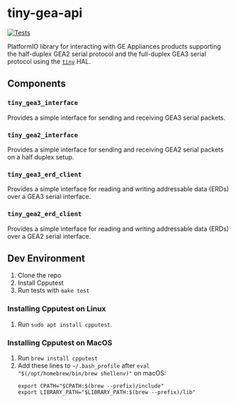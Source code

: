 # tiny-gea-api
[![Tests](https://github.com/geappliances/tiny-gea-api/actions/workflows/test.yml/badge.svg)](https://github.com/geappliances/tiny-gea-api/actions/workflows/test.yml)

PlatformIO library for interacting with GE Appliances products supporting the half-duplex GEA2 serial protocol and the full-duplex GEA3 serial protocol using the [`tiny`](https://github.com/ryanplusplus/tiny) HAL.

## Components
### `tiny_gea3_interface`
Provides a simple interface for sending and receiving GEA3 serial packets.

### `tiny_gea2_interface`
Provides a simple interface for sending and receiving GEA2 serial packets on a half duplex setup.

### `tiny_gea3_erd_client`
Provides a simple interface for reading and writing addressable data (ERDs) over a GEA3 serial interface.

### `tiny_gea2_erd_client`
Provides a simple interface for reading and writing addressable data (ERDs) over a GEA2 serial interface.

## Dev Environment
1. Clone the repo
2. Install Cpputest
3. Run tests with `make test`

### Installing Cpputest on Linux
1. Run `sudo apt install cpputest`.

### Installing Cpputest on MacOS
1. Run `brew install cpputest`
2. Add these lines to `~/.bash_profile` after `eval "$(/opt/homebrew/bin/brew shellenv)"` on macOS:
   ```
   export CPATH="$CPATH:$(brew --prefix)/include"
   export LIBRARY_PATH="$LIBRARY_PATH:$(brew --prefix)/lib"
   ```
